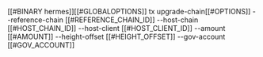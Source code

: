 [[#BINARY hermes]][[#GLOBALOPTIONS]] tx upgrade-chain[[#OPTIONS]] --reference-chain [[#REFERENCE_CHAIN_ID]] --host-chain [[#HOST_CHAIN_ID]] --host-client [[#HOST_CLIENT_ID]] --amount [[#AMOUNT]] --height-offset [[#HEIGHT_OFFSET]] --gov-account [[#GOV_ACCOUNT]]
